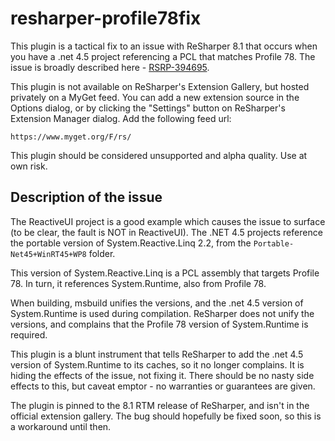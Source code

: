 # resharper-profile78fix

This plugin is a tactical fix to an issue with ReSharper 8.1 that occurs when you have a .net 4.5 project referencing a PCL that matches Profile 78. The issue is broadly described here - [RSRP-394695](http://youtrack.jetbrains.com/issue/RSRP-394695).

This plugin is not available on ReSharper's Extension Gallery, but hosted privately on a MyGet feed. You can add a new extension source in the Options dialog, or by clicking the "Settings" button on ReSharper's Extension Manager dialog. Add the following feed url:

    https://www.myget.org/F/rs/

This plugin should be considered unsupported and alpha quality. Use at own risk.

## Description of the issue

The ReactiveUI project is a good example which causes the issue to surface (to be clear, the fault is NOT in ReactiveUI). The .NET 4.5 projects reference the portable version of System.Reactive.Linq 2.2, from the `Portable-Net45+WinRT45+WP8` folder.

This version of System.Reactive.Linq is a PCL assembly that targets Profile 78. In turn, it references System.Runtime, also from Profile 78.

When building, msbuild unifies the versions, and the .net 4.5 version of System.Runtime is used during compilation. ReSharper does not unify the versions, and complains that the Profile 78 version of System.Runtime is required. 

This plugin is a blunt instrument that tells ReSharper to add the .net 4.5 version of System.Runtime to its caches, so it no longer complains. It is hiding the effects of the issue, not fixing it. There should be no nasty side effects to this, but caveat emptor - no warranties or guarantees are given.

The plugin is pinned to the 8.1 RTM release of ReSharper, and isn't in the official extension gallery. The bug should hopefully be fixed soon, so this is a workaround until then.    